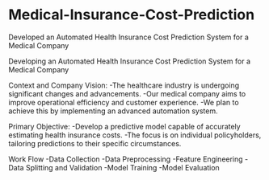 # Medical-Insurance-Cost-Prediction
Developed an Automated Health Insurance Cost Prediction System for a Medical Company


Developing an Automated Health Insurance Cost Prediction System for a Medical Company

Context and Company Vision:
-The healthcare industry is undergoing significant changes and advancements.
-Our medical company aims to improve operational efficiency and customer experience.
-We plan to achieve this by implementing an advanced automation system.

Primary Objective:
-Develop a predictive model capable of accurately estimating health insurance costs.
-The focus is on individual policyholders, tailoring predictions to their specific circumstances.

Work Flow
-Data Collection
-Data Preprocessing
-Feature Engineering
-Data Splitting and Validation
-Model Training
-Model Evaluation
